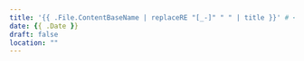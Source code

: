 ```yaml
---
title: '{{ .File.ContentBaseName | replaceRE "[_-]" " " | title }}' # <--- 修改这一行
date: {{ .Date }}
draft: false
location: ""
---
```

